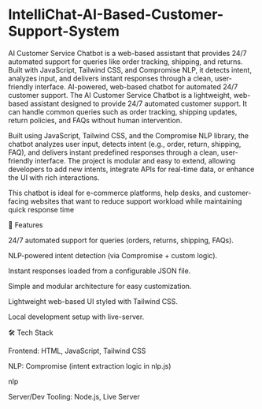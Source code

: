 # IntelliChat-AI-Based-Customer-Support-System
AI Customer Service Chatbot is a web-based assistant that provides 24/7 automated support for queries like order tracking, shipping, and returns. Built with JavaScript, Tailwind CSS, and Compromise NLP, it detects intent, analyzes input, and delivers instant responses through a clean, user-friendly interface.
AI-powered, web-based chatbot for automated 24/7 customer support.
The AI Customer Service Chatbot is a lightweight, web-based assistant designed to provide 24/7 automated customer support. It can handle common queries such as order tracking, shipping updates, return policies, and FAQs without human intervention.

Built using JavaScript, Tailwind CSS, and the Compromise NLP library, the chatbot analyzes user input, detects intent (e.g., order, return, shipping, FAQ), and delivers instant predefined responses through a clean, user-friendly interface. The project is modular and easy to extend, allowing developers to add new intents, integrate APIs for real-time data, or enhance the UI with rich interactions.

This chatbot is ideal for e-commerce platforms, help desks, and customer-facing websites that want to reduce support workload while maintaining quick response time

🚀 Features

24/7 automated support for queries (orders, returns, shipping, FAQs).

NLP-powered intent detection (via Compromise + custom logic).

Instant responses loaded from a configurable JSON file.

Simple and modular architecture for easy customization.

Lightweight web-based UI styled with Tailwind CSS.

Local development setup with live-server.

🛠️ Tech Stack

Frontend: HTML, JavaScript, Tailwind CSS

NLP: Compromise (intent extraction logic in nlp.js)

nlp

Server/Dev Tooling: Node.js, Live Server

